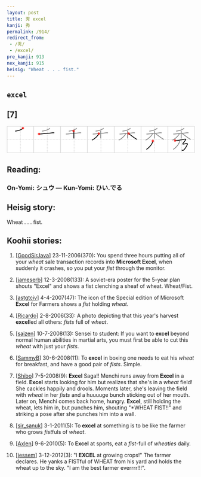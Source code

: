 ```yaml
---
layout: post
title: 秀 excel
kanji: 秀
permalink: /914/
redirect_from:
 - /秀/
 - /excel/
pre_kanji: 913
nex_kanji: 915
heisig: "Wheat . . . fist."
---
```


## `excel`

## [7]

<div class="stroke"><img src="../images/E7A780.png" /></div>

## Reading:

### On-Yomi: シュウ &mdash; Kun-Yomi: ひい.でる

## Heisig story:

Wheat . . . fist.

## Koohii stories:

1) [<a href="http://kanji.koohii.com/profile/GoodSirJava">GoodSirJava</a>] 23-11-2006(370): You spend three hours putting all of your <em>wheat</em> sale transaction records into <strong>Microsoft<strong> Excel</strong></strong>, when suddenly it crashes, so you put your <em>fist</em> through the monitor.

2) [<a href="http://kanji.koohii.com/profile/jameserb">jameserb</a>] 12-3-2008(133): A soviet-era poster for the 5-year plan shouts &quot;Excel&quot; and shows a fist clenching a sheaf of wheat. Wheat/Fist.

3) [<a href="http://kanji.koohii.com/profile/astgtciv">astgtciv</a>] 4-4-2007(47): The icon of the Special edition of Microsoft<strong> Excel</strong> for Farmers shows a <em>fist</em> holding <em>wheat</em>.

4) [<a href="http://kanji.koohii.com/profile/Ricardo">Ricardo</a>] 2-8-2006(33): A photo depicting that this year&#039;s harvest <strong>excel</strong>led all others: <em>fists</em> full of <em>wheat</em>.

5) [<a href="http://kanji.koohii.com/profile/saizen">saizen</a>] 10-7-2008(13): Sensei to student: If you want to<strong> excel</strong> beyond normal human abilities in martial arts, you must first be able to cut this <em>wheat</em> with just your <em>fists</em>.

6) [<a href="http://kanji.koohii.com/profile/SammyB">SammyB</a>] 30-6-2008(11): To<strong> excel</strong> in boxing one needs to eat his <em>wheat</em> for breakfast, and have a good pair of <em>fists</em>. Simple.

7) [<a href="http://kanji.koohii.com/profile/Shibo">Shibo</a>] 7-5-2008(9): <strong>Excel</strong> Saga!! Menchi runs away from<strong> Excel</strong> in a field.<strong> Excel</strong> starts looking for him but realizes that she&#039;s in a <em>wheat</em> field! She cackles happily and drools. Moments later, she&#039;s leaving the field with <em>wheat</em> in her <em>fists</em> and a huuuuge bunch sticking out of her mouth. Later on, Menchi comes back home, hungry.<strong> Excel</strong>, still holding the wheat, lets him in, but punches him, shouting &quot;*WHEAT FIST!!&quot; and striking a pose after she punches him into a wall.

8) [<a href="http://kanji.koohii.com/profile/sir_sanuk">sir_sanuk</a>] 3-1-2011(5): To<strong> excel</strong> at something is to be like the farmer who grows <em>fist</em>fuls of <em>wheat</em>.

9) [<a href="http://kanji.koohii.com/profile/Axlen">Axlen</a>] 9-6-2010(5): To<strong> Excel</strong> at sports, eat a <em>fist</em>-full of <em>wheaties</em> daily.

10) [<a href="http://kanji.koohii.com/profile/jessem">jessem</a>] 3-12-2012(3): &quot;I<strong> EXCEL</strong> at growing crops!&quot; The farmer declares. He yanks a FISTful of WHEAT from his yard and holds the wheat up to the sky. &quot;I am the best farmer everrrr!!!&quot;.
